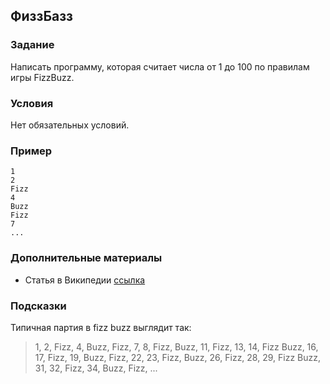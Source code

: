 ## ФиззБазз

### Задание
Написать программу, которая считает числа от 1 до 100 по правилам игры FizzBuzz.

### Условия

Нет обязательных условий.

### Пример

```
1
2
Fizz
4
Buzz
Fizz
7
...
```


### Дополнительные материалы

* Статья в Википедии [ссылка](https://ru.wikipedia.org/wiki/Fizz_buzz)

### Подсказки

Типичная партия в fizz buzz выглядит так:

> 1, 2, Fizz, 4, Buzz, Fizz, 7, 8, Fizz, Buzz, 11, Fizz, 13, 14, Fizz Buzz, 16, 17, Fizz, 19, Buzz, Fizz, 22, 23, Fizz, Buzz, 26, Fizz, 28, 29, Fizz Buzz, 31, 32, Fizz, 34, Buzz, Fizz, ...